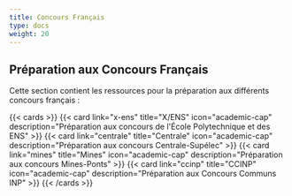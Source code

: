 ```yaml
---
title: Concours Français
type: docs
weight: 20
---
```


## Préparation aux Concours Français

Cette section contient les ressources pour la préparation aux différents concours français :

{{< cards >}}
  {{< card link="x-ens" title="X/ENS" icon="academic-cap" description="Préparation aux concours de l'École Polytechnique et des ENS" >}}
  {{< card link="centrale" title="Centrale" icon="academic-cap" description="Préparation aux concours Centrale-Supélec" >}}
  {{< card link="mines" title="Mines" icon="academic-cap" description="Préparation aux concours Mines-Ponts" >}}
  {{< card link="ccinp" title="CCINP" icon="academic-cap" description="Préparation aux Concours Communs INP" >}}
{{< /cards >}}